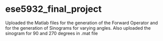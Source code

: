 # ese5932_final_project
Uploaded the Matlab files for the generation of the Forward Operator and for the generation of Sinograms for varying angles. 
Also uploaded the sinogram for 90 and 270 degrees in .mat file
